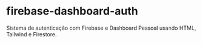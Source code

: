 # firebase-dashboard-auth
Sistema de autenticação com Firebase e Dashboard Pessoal usando HTML, Tailwind e Firestore.

